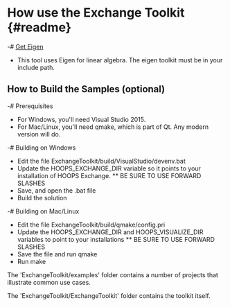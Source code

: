 How use the Exchange Toolkit {#readme}
===============================

-# [Get Eigen](http://eigen.tuxfamily.org/index.php?title=Main_Page)
  + This tool uses Eigen for linear algebra. The eigen toolkit must be in your include path.  

How to Build the Samples (optional)
-----------------------------------------
-# Prerequisites
  + For Windows, you'll need Visual Studio 2015.
  + For Mac/Linux, you'll need qmake, which is part of Qt. Any modern version will do.

-# Building on Windows
  + Edit the file ExchangeToolkit/build/VisualStudio/devenv.bat
  + Update the HOOPS_EXCHANGE_DIR variable so it points to your installation of HOOPS Exchange.
     ** BE SURE TO USE FORWARD SLASHES
  + Save, and open the .bat file
  + Build the solution

-# Building on Mac/Linux
  + Edit the file ExchangeToolkit/build/qmake/config.pri
  + Update the HOOPS_EXCHANGE_DIR and HOOPS_VISUALIZE_DIR variables to point to your installations
     ** BE SURE TO USE FORWARD SLASHES
  + Save the file and run qmake
  + Run make


The 'ExchangeToolkit/examples' folder contains a number of projects that illustrate common use cases.

The 'ExchangeToolkit/ExchangeToolkit' folder contains the toolkit itself.


